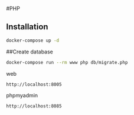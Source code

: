 #PHP

## Installation
```bash
docker-compose up -d
```

##Create database
```bash
docker-compose run --rm www php db/migrate.php
```

web 
```bash
http://localhost:8005
```
phpmyadmin 
```bash
http://localhost:8085
```